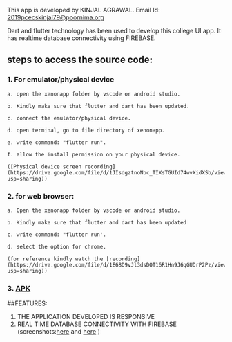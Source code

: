 This app is developed by KINJAL AGRAWAL.
Email Id: 2019pcecskinjal79@poornima.org

Dart and flutter technology has been used to develop this college UI app. It has realtime database connectivity using FIREBASE.

## steps to access the source code:

### 1. For emulator/physical device
	a. open the xenonapp folder by vscode or android studio. 
	
	b. Kindly make sure that flutter and dart has been updated.
	
	c. connect the emulator/physical device.
	
	d. open terminal, go to file directory of xenonapp.
	
	e. write command: "flutter run".
	
	f. allow the install permission on your physical device.

	([Physical device screen recording](https://drive.google.com/file/d/1JIsdgztnoNbc_TIXsTGUId74wvXidXSb/view?usp=sharing))

### 2. for web browser:
	a. Open the xenonapp folder by vscode or android studio. 
	
	b. Kindly make sure that flutter and dart has been updated
	
	c. write command: "flutter run'.
	
	d. select the option for chrome.

	(for reference kindly watch the [recording](https://drive.google.com/file/d/1E68D9vJl3dsDOT16R1Hn9J6qGUDrP2Pz/view?usp=sharing))

### 3. [APK](https://drive.google.com/file/d/1Kgn-p9k6Yu6M-eNCZHZtq9m0jB0TiTzO/view?usp=sharing)


##FEATURES:
1. THE APPLICATION DEVELOPED IS RESPONSIVE
2. REAL TIME DATABASE CONNECTIVITY WITH FIREBASE (screenshots:[here](https://drive.google.com/file/d/1R95su3Y1VA8rkSKNMbyHFqPW5q0PyDZb/view?usp=sharing) and [here](https://drive.google.com/file/d/1pgcWS4r1o-gkr2E29keVoZq72r5srKXu/view?usp=sharing) )
